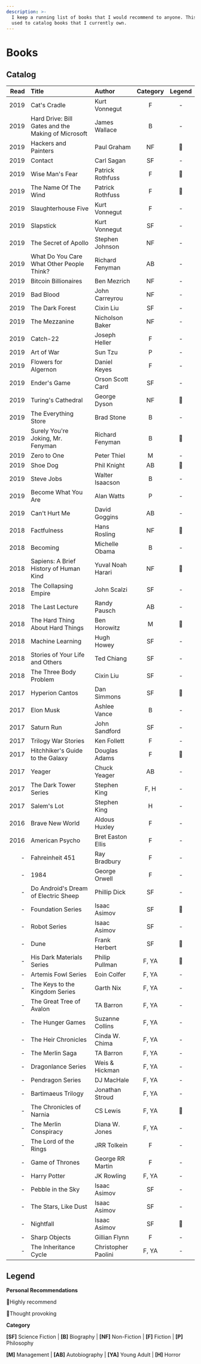 ```yaml
---
description: >-
  I keep a running list of books that I would recommend to anyone. This space is
  used to catalog books that I currently own.
---
```


# Books

## Catalog

| Read | Title | Author | Category | Legend |
| ---: | :--- | :--- | :---: | :---: |
| 2019 | Cat's Cradle | Kurt Vonnegut | F | - |
| 2019 | Hard Drive: Bill Gates and the Making of Microsoft | James Wallace | B | - |
| 2019 | Hackers and Painters | Paul Graham | NF | 🌟 |
| 2019 | Contact | Carl Sagan | SF | - |
| 2019 | Wise Man's Fear | Patrick Rothfuss | F | 🌟 |
| 2019 | The Name Of The Wind | Patrick Rothfuss | F | 🌟 |
| 2019 | Slaughterhouse Five | Kurt Vonnegut | F | - |
| 2019 | Slapstick | Kurt Vonnegut | SF | - |
| 2019 | The Secret of Apollo | Stephen Johnson | NF | - |
| 2019 | What Do You Care What Other People Think? | Richard Fenyman | AB | - |
| 2019 | Bitcoin Billionaires | Ben Mezrich | NF | - |
| 2019 | Bad Blood | John Carreyrou | NF | - |
| 2019 | The Dark Forest | Cixin Liu | SF | - |
| 2019 | The Mezzanine | Nicholson Baker | NF | - |
| 2019 | Catch-22 | Joseph Heller | F | - |
| 2019 | Art of War | Sun Tzu | P | - |
| 2019 | Flowers for Algernon | Daniel Keyes | F | - |
| 2019 | Ender's Game | Orson Scott Card | SF | - |
| 2019 | Turing's Cathedral | George Dyson | NF | 🧠 |
| 2019 | The Everything Store | Brad Stone | B | - |
| 2019 | Surely You're Joking, Mr. Fenyman | Richard Fenyman | B | 🌟 |
| 2019 | Zero to One | Peter Thiel | M | - |
| 2019  | Shoe Dog | Phil Knight | AB | 🌟 |
| 2019 | Steve Jobs | Walter Isaacson | B | - |
| 2019 | Become What You Are | Alan Watts | P | - |
| 2019 | Can't Hurt Me | David Goggins | AB | - |
| 2018 | Factfulness | Hans Rosling | NF | 🧠 |
| 2018 | Becoming | Michelle Obama | B | - |
| 2018 | Sapiens: A Brief History of Human Kind | Yuval Noah Harari | NF | 🧠 |
| 2018 | The Collapsing Empire | John Scalzi | SF | - |
| 2018 | The Last Lecture | Randy Pausch | AB | - |
| 2018 | The Hard Thing About Hard Things | Ben Horowitz | M | 🌟 |
| 2018 | Machine Learning | Hugh Howey | SF | - |
| 2018 | Stories of Your Life and Others | Ted Chiang | SF | - |
| 2018 | The Three Body Problem | Cixin Liu | SF | - |
| 2017 | Hyperion Cantos | Dan Simmons | SF | 🌟 |
| 2017 | Elon Musk | Ashlee Vance | B | - |
| 2017 | Saturn Run | John Sandford | SF | - |
| 2017 | Trilogy War Stories | Ken Follett | F | - |
| 2017 | Hitchhiker's Guide to the Galaxy | Douglas Adams | F | 🌟 |
| 2017 | Yeager | Chuck Yeager | AB | - |
| 2017 | The Dark Tower Series | Stephen King | F, H | - |
| 2017 | Salem's Lot | Stephen King | H | - |
| 2016 | Brave New World | Aldous Huxley | F | - |
| 2016 | American Psycho | Bret Easton Ellis | F | - |
| - | Fahreinheit 451 | Ray Bradbury | F | - |
| - | 1984 | George Orwell | F | - |
| - | Do Android's Dream of Electric Sheep | Phillip Dick | SF | - |
| - | Foundation Series | Isaac Asimov | SF | 🌟 |
| - | Robot Series | Isaac Asimov | SF | - |
| - | Dune | Frank Herbert | SF | 🌟 |
| - | His Dark Materials Series | Philip Pullman | F, YA | 🌟 |
| - | Artemis Fowl Series | Eoin Colfer | F, YA | - |
| - | The Keys to the Kingdom Series | Garth Nix | F, YA | - |
| - | The Great Tree of Avalon | TA Barron | F, YA | - |
| - | The Hunger Games | Suzanne Collins | F, YA | - |
| - | The Heir Chronicles | Cinda W. Chima | F, YA | - |
| - | The Merlin Saga | TA Barron | F, YA | - |
| - | Dragonlance Series | Weis & Hickman | F, YA | - |
| - | Pendragon Series | DJ MacHale | F, YA | - |
| - | Bartimaeus Trilogy | Jonathan Stroud | F, YA | - |
| - | The Chronicles of Narnia | CS Lewis | F, YA | 🌟 |
| - | The Merlin Conspiracy | Diana W. Jones | F, YA | - |
| - | The Lord of the Rings | JRR Tolkein | F | - |
| - | Game of Thrones | George RR Martin | F | - |
| - | Harry Potter | JK Rowling | F, YA | - |
| - | Pebble in the Sky | Isaac Asimov | SF | - |
| - | The Stars, Like Dust | Isaac Asimov | SF | - |
| - | Nightfall | Isaac Asimov | SF | 🌟 |
| - | Sharp Objects | Gillian Flynn | F | - |
| - | The Inheritance Cycle | Christopher Paolini | F, YA | - |

## **Legend**

**Personal Recommendations**

🌟Highly recommend

🧠Thought provoking

**Category**

**\[SF\]** Science Fiction \| **\[B\]** Biography \| **\[NF\]** Non-Fiction \| **\[F\]** Fiction \| **\[P\]** Philosophy

**\[M\]** Management \| **\[AB\]** Autobiography \| **\[YA\]** Young Adult \| **\[H\]** Horror


